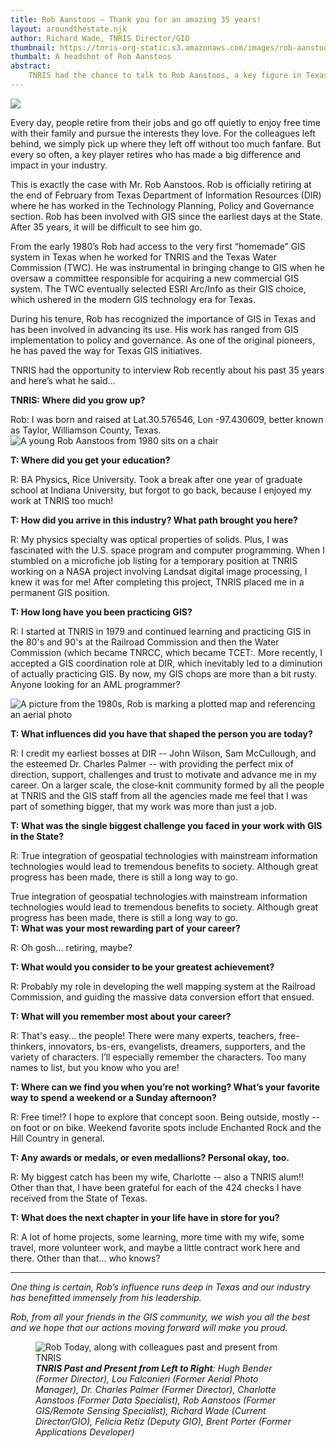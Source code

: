 ```yaml
---
title: Rob Aanstoos – Thank you for an amazing 35 years!
layout: aroundthestate.njk
author: Richard Wade, TNRIS Director/GIO
thumbnail: https://tnris-org-static.s3.amazonaws.com/images/rob-aanstoos-th.jpg
thumbalt: A headshot of Rob Aanstoos
abstract:
    TNRIS had the chance to talk to Rob Aanstoos, a key figure in Texas GIS, on the eve of his retirement from 35 years of service to the state.
---
```

<img class="pull-left" src="https://tnris-org-static.s3.amazonaws.com/images/rob-aanstoos-th.jpg">
<p class="lead">Every day, people retire from their jobs and go off quietly to enjoy free time with their family and pursue the interests they love. For the colleagues left behind, we simply pick up where they left off without too much fanfare. But every so often, a key player retires who has made a big difference and impact in your industry.</p>

This is exactly the case with Mr. Rob Aanstoos. Rob is officially retiring at the end of February from Texas Department of Information Resources (DIR) where he has worked in the Technology Planning, Policy and Governance section. Rob has been involved with GIS since the earliest days at the State.  After 35 years, it will be difficult to see him go.

From the early 1980’s Rob had access to the very first “homemade” GIS system in Texas when he worked for TNRIS and the Texas Water Commission (TWC). He was instrumental in bringing change to GIS when he oversaw a committee responsible for acquiring a new commercial GIS system. The TWC eventually selected ESRI Arc/Info as their GIS choice, which ushered in the modern GIS technology era for Texas.

During his tenure, Rob has recognized the importance of GIS in Texas and has been involved in advancing its use.  His work has ranged from GIS implementation to policy and governance. As one of the original pioneers, he has paved the way for Texas GIS initiatives.

TNRIS had the opportunity to interview Rob recently about his past 35 years and here’s what he said…

**TNRIS: Where did you grow up?**

Rob: I was born and raised at Lat.30.576546, Lon -97.430609, better known as Taylor, Williamson County, Texas.
<img alt="A young Rob Aanstoos from 1980 sits on a chair" class="img-responsive" src="https://tnris-org-static.s3.amazonaws.com/images/1980_prints_023.jpg">

**T: Where did you get your education?**

R: BA Physics, Rice University. Took a break after one year of graduate school at Indiana University, but forgot to go back, because I enjoyed my work at TNRIS too much!

**T: How did you arrive in this industry? What path brought you here?**

R: My physics specialty was optical properties of solids. Plus, I was fascinated with the U.S. space program and computer programming. When I stumbled on a microfiche job listing for a temporary position at TNRIS working on a NASA project involving Landsat digital image processing, I knew it was for me! After completing this project, TNRIS placed me in a permanent GIS position.

**T: How long have you been practicing GIS?**

R: I started at TNRIS in 1979 and continued learning and practicing GIS in the 80's and 90's at the Railroad Commission and then the Water Commission (which became TNRCC, which became TCET:. More recently, I accepted a GIS coordination role at DIR, which inevitably led to a diminution of actually practicing GIS. By now, my GIS chops are more than a bit rusty. Anyone looking for an AML programmer?

<img class="img-responsive" alt="A picture from the 1980s, Rob is marking a plotted map and referencing an aerial photo" src="https://tnris-org-static.s3.amazonaws.com/images/rob_2.jpg">

**T: What influences did you have that shaped the person you are today?**

R: I credit my earliest bosses at DIR -- John Wilson, Sam McCullough, and the esteemed Dr. Charles Palmer -- with providing the perfect mix of direction, support, challenges and trust to motivate and advance me in my career. On a larger scale, the close-knit community formed by all the people at TNRIS and the GIS staff from all the agencies made me feel that I was part of something bigger, that my work was more than just a job.

**T: What was the single biggest challenge you faced in your work with GIS in the State?**

R: True integration of geospatial technologies with mainstream information technologies would lead to tremendous benefits to society. Although great progress has been made, there is still a long way to go.

<p><div class="pull-quote right" title="A pulled quote, out of order with text flow">True integration of geospatial technologies with mainstream information technologies would lead to tremendous benefits to society. Although great progress has been made, there is still a long way to go.</div><strong>T: What was your most rewarding part of your career?</strong></p>

R: Oh gosh... retiring, maybe?

**T: What would you consider to be your greatest achievement?**

R: Probably my role in developing the well mapping system at the Railroad Commission, and guiding the massive data conversion effort that ensued.

**T: What will you remember most about your career?**

R: That's easy... the people! There were many experts, teachers, free-thinkers, innovators, bs-ers, evangelists, dreamers, supporters, and the variety of characters. I’ll especially remember the characters. Too many names to list, but you know who you are!

**T: Where can we find you when you’re not working? What’s your favorite way to spend a weekend or a Sunday afternoon?**

R: Free time!? I hope to explore that concept soon. Being outside, mostly -- on foot or on bike. Weekend favorite spots include Enchanted Rock and the Hill Country in general.

**T: Any awards or medals, or even medallions? Personal okay, too.**

R: My biggest catch has been my wife, Charlotte -- also a TNRIS alum!! Other than that, I have been grateful for each of the 424 checks I have received from the State of Texas.

**T: What does the next chapter in your life have in store for you?**

R: A lot of home projects, some learning, more time with my wife, some travel, more volunteer work, and maybe a little contract work here and there. Other than that... who knows?

* * *

*One thing is certain, Rob’s influence runs deep in Texas and our industry has benefitted immensely from his leadership.*

*Rob, from all your friends in the GIS community, we wish you all the best and we hope that our actions moving forward will make you proud.*

<figure>
  <img class="img-responsive" alt="Rob Today, along with colleagues past and present from TNRIS" src="https://tnris-org-static.s3.amazonaws.com/images/tnris_rob.jpg">
  <figcaption><em><strong>TNRIS Past and Present from Left to Right</strong>: Hugh Bender (Former Director), Lou Falconieri (Former Aerial Photo Manager), Dr. Charles Palmer (Former Director), Charlotte Aanstoos (Former Data Specialist), Rob Aanstoos (Former GIS/Remote Sensing Specialist), Richard Wade (Current Director/GIO), Felicia Retiz (Deputy GIO), Brent Porter (Former Applications Developer)</em></figcaption>
</figure>
